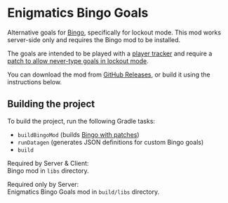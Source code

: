 # Enigmatics Bingo Goals

Alternative goals for [Bingo](https://modrinth.com/mod/bingo-mod), specifically for lockout mode. This mod works server-side only and requires the Bingo mod to be installed.

The goals are intended to be played with a [player tracker](https://modrinth.com/mod/playertracker/) and require a [patch to allow never-type goals in lockout mode](https://github.com/Gaming32/bingo/pull/13).

You can download the mod from [GitHub Releases](https://github.com/RasmusAntons/enigmatics_bingo_goals/releases/latest), or build it using the instructions below.

## Building the project

To build the project, run the following Gradle tasks:

* `buildBingoMod` (builds [Bingo with patches](https://github.com/RasmusAntons/bingo/tree/enigmatics-1.21))
* `runDatagen` (generates JSON definitions for custom Bingo goals)
* `build`

Required by Server & Client:\
Bingo mod in `libs` directory.

Required only by Server:\
Enigmatics Bingo Goals mod in `build/libs` directory.
